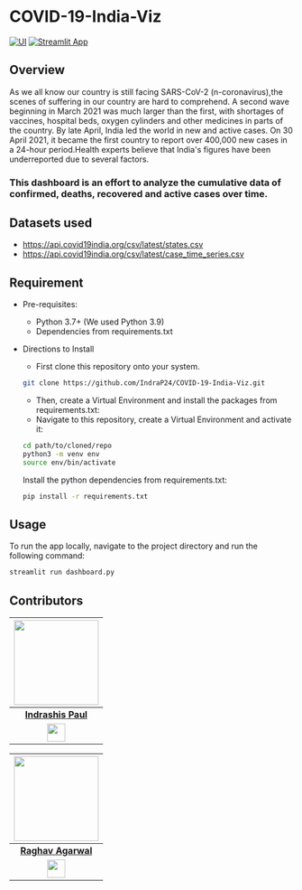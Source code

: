 # COVID-19-India-Viz 

[![UI ](https://img.shields.io/badge/Deployed-%20---->-blue?style=for-the-badge&logo=appveyor)](https://share.streamlit.io/indrap24/covid-19-india-viz/main/dashborad.py)
[![Streamlit App](https://static.streamlit.io/badges/streamlit_badge_black_red.svg)](https://share.streamlit.io/indrap24/covid-19-india-viz/main/dashborad.py)


## Overview
As we all know our country is still facing SARS-CoV-2 (n-coronavirus),the scenes of suffering in our country are hard to comprehend. A second wave beginning in March 2021 was much larger than the first, with shortages of vaccines, hospital beds, oxygen cylinders and other medicines in parts of the country. By late April, India led the world in new and active cases. On 30 April 2021, it became the first country to report over 400,000 new cases in a 24-hour period.Health experts believe that India's figures have been underreported due to several factors.

### This dashboard is an effort to analyze the cumulative data of confirmed, deaths, recovered and active cases over time.



## Datasets used
- https://api.covid19india.org/csv/latest/states.csv
- https://api.covid19india.org/csv/latest/case_time_series.csv

## Requirement
  
* Pre-requisites:
	-  Python 3.7+ (We used Python 3.9)
	-  Dependencies from requirements.txt
* Directions to Install

   - First clone this repository onto your system.<br>
   ```bash
   git clone https://github.com/IndraP24/COVID-19-India-Viz.git
   ```
   - Then, create a Virtual Environment and install the packages from requirements.txt: <br>
   - Navigate to this repository, create a Virtual Environment and activate it: <br>
   ```bash
  cd path/to/cloned/repo
  python3 -m venv env
  source env/bin/activate
  ```
  Install the python dependencies from requirements.txt:
    ```bash
    pip install -r requirements.txt
     ```

## Usage

To run the app locally, navigate to the project directory and run the following command:
```bash
streamlit run dashboard.py
```


## Contributors

|                                                                                         <a href="https://github.com/indrap24"><img src="https://avatars.githubusercontent.com/u/64627762?s=400&u=0223a819d07fd06064c40e024e5692e61df6c16d&v=4" width=150px height=150px /></a>                                                                                         |
| :------------------------------------------------------------------------------------------------------------------------------------------------------------------------------------------------------------------------------------------------------------------------------------------------------------------------------------------: |
|                                                                                                                                        **[Indrashis Paul](https://www.linkedin.com/in/indrashis-paul-ba84b6194/)**                                                                                                                                        |
| <a href="https://www.linkedin.com/in/indrashis-paul-ba84b6194/"><img src="https://mpng.subpng.com/20180324/vhe/kisspng-linkedin-computer-icons-logo-social-networking-ser-facebook-5ab6ebfe5f5397.2333748215219374063905.jpg" width="32px" height="32px"></a> |


|                                                                                         <a href="https://github.com/imraghavagr"><img src="https://avatars.githubusercontent.com/u/52325383?v=4" width=150px height=150px /></a>                                                                                         |
| :------------------------------------------------------------------------------------------------------------------------------------------------------------------------------------------------------------------------------------------------------------------------------------------------------------------------------------------: |
|                                                                                                                                        **[Raghav Agarwal](https://www.linkedin.com/in/raghav-a-30b020102/)**                                                                                                                                        |
| <a href="https://www.linkedin.com/in/raghav-a-30b020102/"><img src="https://mpng.subpng.com/20180324/vhe/kisspng-linkedin-computer-icons-logo-social-networking-ser-facebook-5ab6ebfe5f5397.2333748215219374063905.jpg" width="32px" height="32px"></a> |
